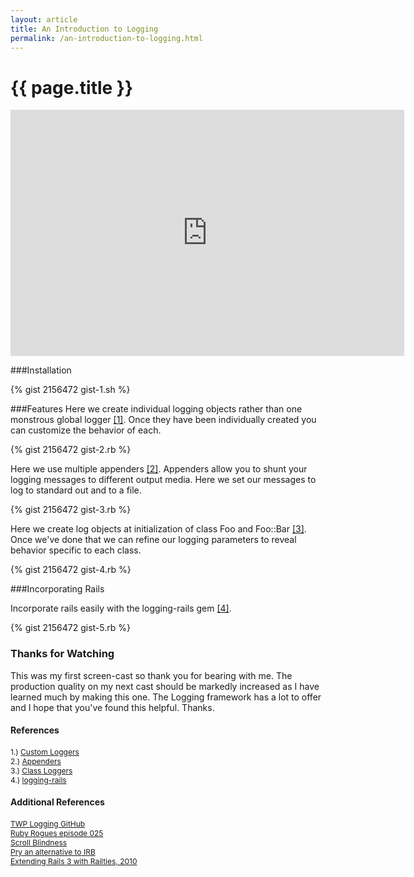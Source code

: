 ```yaml
---
layout: article
title: An Introduction to Logging
permalink: /an-introduction-to-logging.html
---
```


# {{ page.title }}

<iframe src="http://player.vimeo.com/video/31431112?title=0&amp;byline=0&amp;portrait=0" width="630" height="394" frameborder="0" webkitAllowFullScreen allowFullScreen></iframe>

###Installation

{% gist 2156472 gist-1.sh %}

###Features
Here we create individual logging objects rather than one monstrous global logger [[1]](https://github.com/TwP/logging/blob/master/examples/loggers.rb).  Once they have been individually created you can customize the behavior of each.

{% gist 2156472 gist-2.rb %}

Here we use multiple appenders [[2]](https://github.com/TwP/logging/blob/master/examples/appenders.rb). Appenders allow you to shunt your logging messages to different output media.  Here we set our messages to log to standard out and to a file.

{% gist 2156472 gist-3.rb %}

Here we create log objects at initialization of class Foo and Foo::Bar [[3]](https://github.com/TwP/logging/blob/master/examples/classes.rb).  Once we've done that we can refine our logging parameters to reveal behavior specific to each class.

{% gist 2156472 gist-4.rb %}

###Incorporating Rails

Incorporate rails easily with the logging-rails gem [[4]](https://github.com/TwP/logging-rails).

{% gist 2156472 gist-5.rb %}

### Thanks for Watching

This was my first screen-cast so thank you for bearing with me.  The production quality on my next cast should be markedly increased as I have learned much by making this one.  The Logging framework has a lot to offer and I hope that you've found this helpful.  Thanks.


#### References
<span  style="font-size:12px;">1.) [Custom Loggers](https://github.com/TwP/logging/blob/master/examples/loggers.rb)</span><br/>
<span  style="font-size:12px;">2.) [Appenders](https://github.com/TwP/logging/blob/master/examples/appenders.rb)</span><br/>
<span  style="font-size:12px;">3.) [Class Loggers](https://github.com/TwP/logging/blob/master/examples/classes.rb)</span><br/>
<span  style="font-size:12px;">4.) [logging-rails](https://github.com/TwP/logging-rails)</span><br/>

#### Additional References
<span style="font-size:12px;">[TWP Logging GitHub](https://github.com/TwP/logging)</span><br/>
<span style="font-size:12px;">[Ruby Rogues episode 025](http://rubyrogues.com/025-rr-logging-i-do-not-think-it-means-what-you-think-it-means/)</span><br/>
<span style="font-size:12px;">[Scroll Blindness](http://c2.com/cgi/wiki?ScrollBlindness)</span><br/>
<span style="font-size:12px;">[Pry an alternative to IRB](http://pry.github.com/)</span><br/>
<span style="font-size:12px;">[Extending Rails 3 with Railties, 2010](http://www.engineyard.com/blog/2010/extending-rails-3-with-railties/)</span><br/>